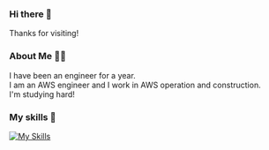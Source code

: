 ### Hi there 👋

Thanks for visiting!

### About Me 🧑‍💻

I have been an engineer for a year. <br>
I am an AWS engineer and I work in AWS operation and construction. <br>
I'm studying hard! <br>

### My skills 💪
[![My Skills](https://skillicons.dev/icons?i=aws,linux,terraform,swift)](https://skillicons.dev)

<!--
**yokoshun23/yokoshun23** is a ✨ _special_ ✨ repository because its `README.md` (this file) appears on your GitHub profile.

Here are some ideas to get you started:

- 🔭 I’m currently working on ...
- 🌱 I’m currently learning ...
- 👯 I’m looking to collaborate on ...
- 🤔 I’m looking for help with ...
- 💬 Ask me about ...
- 📫 How to reach me: ...
- 😄 Pronouns: ...
- ⚡ Fun fact: ...
-->
